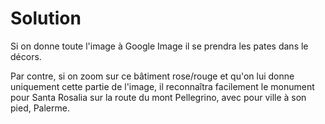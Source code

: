 # Solution

Si on donne toute l'image à Google Image il se prendra les pates dans le décors.

Par contre, si on zoom sur ce bâtiment rose/rouge et qu'on lui donne uniquement cette partie de l'image, il reconnaîtra facilement le monument pour Santa Rosalia sur la route du mont Pellegrino, avec pour ville à son pied, Palerme.